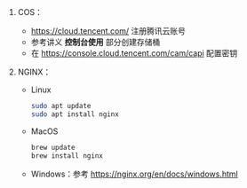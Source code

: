1. COS：

   - https://cloud.tencent.com/ 注册腾讯云账号
   - 参考讲义 **控制台使⽤** 部分创建存储桶
   - 在 https://console.cloud.tencent.com/cam/capi 配置密钥

2. NGINX：

   - Linux

     ```bash
     sudo apt update
     sudo apt install nginx
     ```

   - MacOS

     ```bash
     brew update
     brew install nginx
     ```

   - Windows：参考 https://nginx.org/en/docs/windows.html

     
